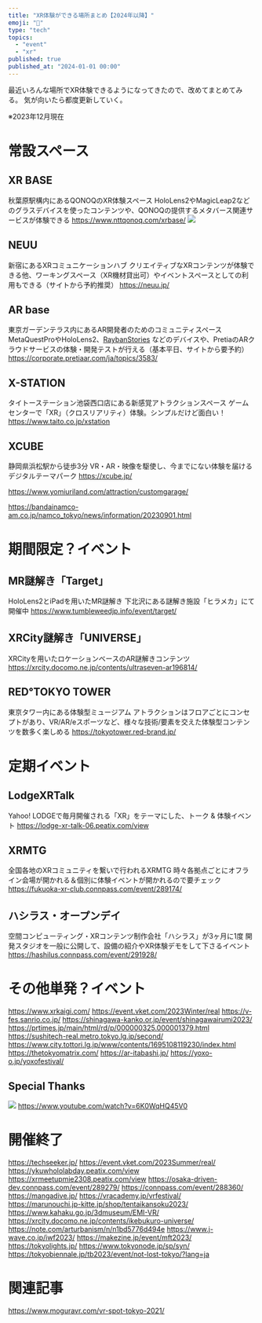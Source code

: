 ```yaml
---
title: "XR体験ができる場所まとめ【2024年以降】"
emoji: "🦔"
type: "tech"
topics:
  - "event"
  - "xr"
published: true
published_at: "2024-01-01 00:00"
---
```


最近いろんな場所でXR体験できるようになってきたので、改めてまとめてみる。
気が向いたら都度更新していく。

※2023年12月現在

# 常設スペース
## XR BASE
秋葉原駅構内にあるQONOQのXR体験スペース
HoloLens2やMagicLeap2などのグラスデバイスを使ったコンテンツや、QONOQの提供するメタバース関連サービスが体験できる
https://www.nttqonoq.com/xrbase/
![](https://storage.googleapis.com/zenn-user-upload/62104f52304f-20230706.png)
## NEUU
新宿にあるXRコミュニケーションハブ
クリエイティブなXRコンテンツが体験できる他、ワーキングスペース（XR機材貸出可）やイベントスペースとしての利用もできる（サイトから予約推奨）
https://neuu.jp/
## AR base
東京ガーデンテラス内にあるAR開発者のためのコミュニティスペース
MetaQuestProやHoloLens2、[RaybanStories](https://www.meta.com/jp/glasses/) などのデバイスや、PretiaのARクラウドサービスの体験・開発テストが行える（基本平日、サイトから要予約）
https://corporate.pretiaar.com/ja/topics/3583/
## X-STATION
タイトーステーション池袋西口店にある新感覚アトラクションスペース
ゲームセンターで「XR」（クロスリアリティ）体験。シンプルだけど面白い！
https://www.taito.co.jp/xstation
## XCUBE
静岡県浜松駅から徒歩3分
VR・AR・映像を駆使し、今までにない体験を届けるデジタルテーマパーク
https://xcube.jp/

https://www.yomiuriland.com/attraction/customgarage/

https://bandainamco-am.co.jp/namco_tokyo/news/information/20230901.html

# 期間限定？イベント
## MR謎解き「Target」
HoloLens2とiPadを用いたMR謎解き
下北沢にある謎解き施設「ヒラメカ」にて開催中
https://www.tumbleweedjp.info/event/target/
## XRCity謎解き「UNIVERSE」
XRCityを用いたロケーションベースのAR謎解きコンテンツ
https://xrcity.docomo.ne.jp/contents/ultraseven-ar196814/
## RED°TOKYO TOWER
東京タワー内にある体験型ミュージアム
アトラクションはフロアごとにコンセプトがあり、VR/AR/eスポーツなど、様々な技術/要素を交えた体験型コンテンツを数多く楽しめる
https://tokyotower.red-brand.jp/

# 定期イベント
## LodgeXRTalk
Yahoo! LODGEで毎月開催される「XR」をテーマにした、トーク & 体験イベント
https://lodge-xr-talk-06.peatix.com/view
## XRMTG
全国各地のXRコミュニティを繋いで行われるXRMTG
時々各拠点ごとにオフライン会場が開かれる＆個別に体験イベントが開かれるので要チェック
https://fukuoka-xr-club.connpass.com/event/289174/
## ハシラス・オープンデイ
空間コンピューティング・XRコンテンツ制作会社「ハシラス」が3ヶ月に1度
開発スタジオを一般に公開して、設備の紹介やXR体験デモをして下さるイベント
https://hashilus.connpass.com/event/291928/

# その他単発？イベント
https://www.xrkaigi.com/
https://event.vket.com/2023Winter/real
https://v-fes.sanrio.co.jp/
https://shinagawa-kanko.or.jp/event/shinagawairumi2023/
https://prtimes.jp/main/html/rd/p/000000325.000001379.html
https://sushitech-real.metro.tokyo.lg.jp/second/
https://www.city.tottori.lg.jp/www/contents/1695108119230/index.html
https://thetokyomatrix.com/
https://ar-itabashi.jp/
https://yoxo-o.jp/yoxofestival/

## Special Thanks
![](https://storage.googleapis.com/zenn-user-upload/eff5f6844eac-20231213.png)
https://www.youtube.com/watch?v=6K0WqHQ45V0

# 開催終了
https://techseeker.jp/
https://event.vket.com/2023Summer/real/
https://ykuwhololabday.peatix.com/view
https://xrmeetupmie2308.peatix.com/view
https://osaka-driven-dev.connpass.com/event/289279/
https://connpass.com/event/288360/
https://mangadive.jp/
https://vracademy.jp/vrfestival/
https://marunouchi.jp-kitte.jp/shop/tentaikansoku2023/
https://www.kahaku.go.jp/3dmuseum/EMI-VR/
https://xrcity.docomo.ne.jp/contents/ikebukuro-universe/
https://note.com/arturbanism/n/n1bd5776d494e
https://www.j-wave.co.jp/iwf2023/
https://makezine.jp/event/mft2023/
https://tokyolights.jp/
https://www.tokyonode.jp/sp/syn/
https://tokyobiennale.jp/tb2023/event/not-lost-tokyo/?lang=ja

# 関連記事
https://www.moguravr.com/vr-spot-tokyo-2021/